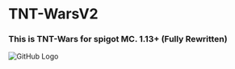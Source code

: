 # TNT-WarsV2
### This is TNT-Wars for spigot MC. 1.13+ (Fully Rewritten)

![GitHub Logo](https://github.com/Raster556/TNT-Wars/blob/master/Logo.png?raw=true)
